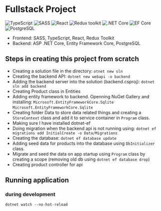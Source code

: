 # Fullstack Project

![TypeScript](https://img.shields.io/badge/TypeScript-v.4-green)
![SASS](https://img.shields.io/badge/SASS-v.4-hotpink)
![React](https://img.shields.io/badge/React-v.18-blue)
![Redux toolkit](https://img.shields.io/badge/Redux-v.1.9-brown)
![.NET Core](https://img.shields.io/badge/.NET%20Core-v.7-purple)
![EF Core](https://img.shields.io/badge/EF%20Core-v.7-cyan)
![PostgreSQL](https://img.shields.io/badge/PostgreSQL-v.14-drakblue)

* Frontend: SASS, TypeScript, React, Redux Toolkit
* Backend: ASP .NET Core, Entity Framework Core, PostgreSQL

## Steps in creating this project from scratch
- Creating a solution file in the directory: `otnet new sln`
- Creating the backend API: `dotnet new webapi -o backend`
- Adding the backend server into the solution (backend.csproj): `dotnet sln add backend`
- Creating Product class in Entities
- Adding entity framework to backend. Openning NuGet Gallery and installing:
 `Microsoft.EntityFrameworkCore.Sqlite`
 `Microsoft.EntityFrameworkCore.Sqlite`
 - Creating folder Data to store data related things and creating a `StoreContext` class and add it to service container in `Program` class.
 - Making sure I have installed dotnet-ef
 - Doing migration when the backend api is not running using: `dotnet ef migrations add InitialCreate -o Data/Migrations`
 - Creating the database: `dotnet ef database update`
 - Adding seed data for products into the database using `DbInitializer` class.
 - Migrate and seed the data on app startup using `Program` class by creating a scope (removing old db using `dotnet ef database drop`)
 - Creating product controller for api


## Running application

### during development
`dotnet watch --no-hot-reload`

